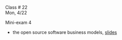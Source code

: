 
<div class="lecture2">
<div class="column_date">

Class # 22 <br>
Mon, 4/22

</div>

<div class="column_materials">
<p markdown="block">

Mini-exam 4


- the open source software business models, [slides](slides/business_models.html)



</p>
</div>

<div class="column_assign">
<p markdown="block">
<!--
Blog posts for this week:

- report on the rescheduled open data week events, if you attended any

- report on team project progress - concentrating on your own contributions to the team

- You should also update your "contributions" table with any new contributions
(do not include the team work in there).
-->
</p>
</div>

</div>
